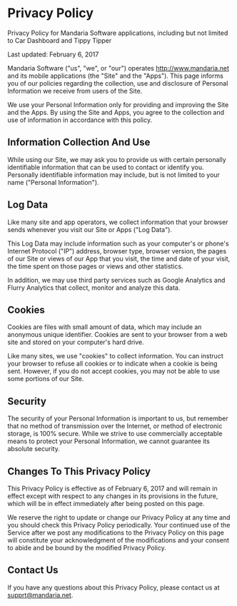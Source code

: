 # Privacy Policy

Privacy Policy for Mandaria Software applications, including but not limited to Car Dashboard and Tippy Tipper

Last updated: February 6, 2017

Mandaria Software ("us", "we", or "our") operates http://www.mandaria.net and its mobile applications (the
"Site" and the "Apps"). This page informs you of our policies regarding the collection, use and disclosure of
Personal Information we receive from users of the Site.

We use your Personal Information only for providing and improving the Site and the Apps. By using the Site and Apps, you
agree to the collection and use of information in accordance with this policy.

## Information Collection And Use

While using our Site, we may ask you to provide us with certain personally identifiable information
that can be used to contact or identify you. Personally identifiable information may include, but is not
limited to your name ("Personal Information").

## Log Data

Like many site and app operators, we collect information that your browser sends whenever you visit our Site or Apps
("Log Data").

This Log Data may include information such as your computer's or phone's Internet Protocol ("IP") address,
browser type, browser version, the pages of our Site or views of our App that you visit, the time and date of your visit,
the time spent on those pages or views and other statistics.

In addition, we may use third party services such as Google Analytics and Flurry Analytics that collect, monitor and
analyze this data.

## Cookies

Cookies are files with small amount of data, which may include an anonymous unique identifier.
Cookies are sent to your browser from a web site and stored on your computer's hard drive.

Like many sites, we use "cookies" to collect information. You can instruct your browser to refuse all
cookies or to indicate when a cookie is being sent. However, if you do not accept cookies, you may
not be able to use some portions of our Site.

## Security

The security of your Personal Information is important to us, but remember that no method of
transmission over the Internet, or method of electronic storage, is 100% secure. While we strive to
use commercially acceptable means to protect your Personal Information, we cannot guarantee its
absolute security.

## Changes To This Privacy Policy

This Privacy Policy is effective as of February 6, 2017 and will remain in effect except with respect to any
changes in its provisions in the future, which will be in effect immediately after being posted on this
page.

We reserve the right to update or change our Privacy Policy at any time and you should check this
Privacy Policy periodically. Your continued use of the Service after we post any modifications to the
Privacy Policy on this page will constitute your acknowledgment of the modifications and your
consent to abide and be bound by the modified Privacy Policy.

## Contact Us

If you have any questions about this Privacy Policy, please contact us at supprt@mandaria.net.
